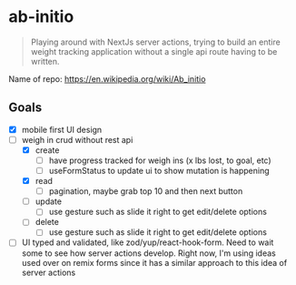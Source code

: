 # ab-initio

> Playing around with NextJs server actions, trying to build an entire weight tracking application without a single api route having to be written.

Name of repo: <https://en.wikipedia.org/wiki/Ab_initio>

## Goals

* [x] mobile first UI design
* [ ] weigh in crud without rest api
  * [X] create
    * [ ] have progress tracked for weigh ins (x lbs lost, to goal, etc)
    * [ ] useFormStatus to update ui to show mutation is happening
  * [X] read
    * [ ] pagination, maybe grab top 10 and then next button
  * [ ] update
    * [ ] use gesture such as slide it right to get edit/delete options
  * [ ] delete
    * [ ] use gesture such as slide it right to get edit/delete options
* [ ] UI typed and validated, like zod/yup/react-hook-form. Need to wait some to see how server actions develop. Right now, I'm using ideas used over on remix forms since it has a similar approach to this idea of server actions
